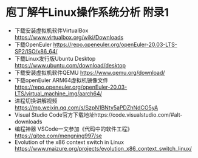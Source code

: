 # 庖丁解牛Linux操作系统分析 附录1

* 下载安装虚拟机软件VirtualBox https://www.virtualbox.org/wiki/Downloads
* 下载OpenEuler https://repo.openeuler.org/openEuler-20.03-LTS-SP2/ISO/x86_64/
* 下载Linux发行版Ubuntu Desktop https://www.ubuntu.com/download/desktop
* 下载安装虚拟机软件QEMU https://www.qemu.org/download/
* 下载openEuler ARM64虚拟机镜像文件 https://repo.openeuler.org/openEuler-20.03-LTS/virtual_machine_img/aarch64/
* 进程切换讲解视频 https://mp.weixin.qq.com/s/SzpN1BNty5aPDZhNdCO5yA
* Visual Studio Code官方下载地址https://code.visualstudio.com/#alt-downloads
* 编程神器 VSCode一文参加《代码中的软件工程》 https://gitee.com/mengning997/se
* Evolution of the x86 context switch in Linux https://www.maizure.org/projects/evolution_x86_context_switch_linux/


